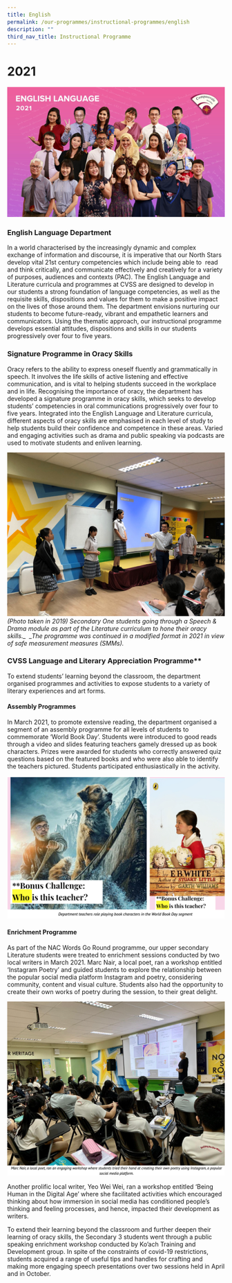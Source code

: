 ```yaml
---
title: English
permalink: /our-programmes/instructional-programmes/english
description: ""
third_nav_title: Instructional Programme
---
```

# 2021
![](/images/ENGLISH.jpg)

### English Language Department


In a world characterised by the increasingly dynamic and complex exchange of information and discourse, it is imperative that our North Stars develop vital 21st century competencies which include being able to  read and think critically, and communicate effectively and creatively for a variety of purposes, audiences and contexts (PAC). The English Language and Literature curricula and programmes at CVSS are designed to develop in our students a strong foundation of language competencies, as well as the requisite skills, dispositions and values for them to make a positive impact on the lives of those around them. The department envisions nurturing our students to become future-ready, vibrant and empathetic learners and communicators. Using the thematic approach, our instructional programme develops essential attitudes, dispositions and skills in our students progressively over four to five years.

### Signature Programme in Oracy Skills

Oracy refers to the ability to express oneself fluently and grammatically in speech. It involves the life skills of active listening and effective communication, and is vital to helping students succeed in the workplace and in life. Recognising the importance of oracy, the department has developed a signature programme in oracy skills, which seeks to develop students’ competencies in oral communications progressively over four to five years. Integrated into the English Language and Literature curricula, different aspects of oracy skills are emphasised in each level of study to help students build their confidence and competence in these areas. Varied and engaging activities such as drama and public speaking via podcasts are used to motivate students and enliven learning.

![](/images/Secondary%20One%20Speech%20and%20Dram%20(2).jpg)
*(Photo taken in 2019) Secondary One students going through a Speech & Drama module as part of the Literature curriculum to hone their oracy skills._  _The programme was continued in a modified format in 2021 in view of safe measurement measures (SMMs).*

### CVSS Language and Literary Appreciation Programme** 

To extend students’ learning beyond the classroom, the department organised programmes and activities to expose students to a variety of literary experiences and art forms.

  
#### Assembly Programmes

In March 2021, to promote extensive reading, the department organised a segment of an assembly programme for all levels of students to commemorate ‘World Book Day’. Students were introduced to good reads through a video and slides featuring teachers gamely dressed up as book characters. Prizes were awarded for students who correctly answered quiz questions based on the featured books and who were also able to identify the teachers pictured. Students participated enthusiastically in the activity.

![](/images/Assembly%20Programme.png)

#### Enrichment Programme

As part of the NAC Words Go Round programme, our upper secondary Literature students were treated to enrichment sessions conducted by two local writers in March 2021. Marc Nair, a local poet, ran a workshop entitled ‘Instagram Poetry’ and guided students to explore the relationship between the popular social media platform Instagram and poetry, considering community, content and visual culture. Students also had the opportunity to create their own works of poetry during the session, to their great delight.

![](/images/Enrichment%20Programme.png)

Another prolific local writer, Yeo Wei Wei, ran a workshop entitled ‘Being Human in the Digital Age’ where she facilitated activities which encouraged thinking about how immersion in social media has conditioned people’s thinking and feeling processes, and hence, impacted their development as writers.

To extend their learning beyond the classroom and further deepen their learning of oracy skills, the Secondary 3 students went through a public speaking enrichment workshop conducted by Ko’ach Training and Development group. In spite of the constraints of covid-19 restrictions, students acquired a range of useful tips and handles for crafting and making more engaging speech presentations over two sessions held in April and in October.